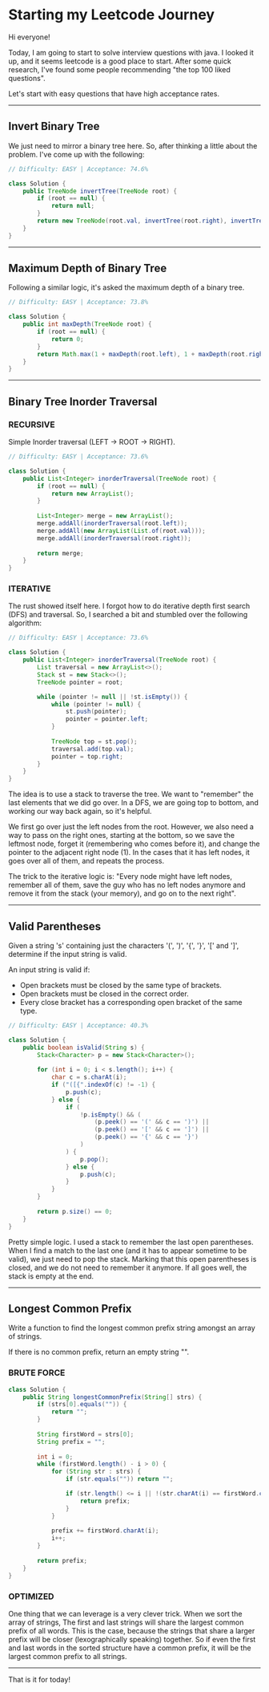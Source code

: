 # Starting my Leetcode Journey
Hi everyone!

Today, I am going to start to solve interview questions with java. I looked it up, and it
seems leetcode is a good place to start. After some quick research, I've found some people 
recommending "the top 100 liked questions".

Let's start with easy questions that have high acceptance rates.

---

## Invert Binary Tree

We just need to mirror a binary tree here. So, after thinking a little about the problem. I've come up
with the following:

```java
// Difficulty: EASY | Acceptance: 74.6%

class Solution {
    public TreeNode invertTree(TreeNode root) {
        if (root == null) {
            return null;
        }
        return new TreeNode(root.val, invertTree(root.right), invertTree(root.left));
    }
}
```

---

## Maximum Depth of Binary Tree

Following a similar logic, it's asked the maximum depth of a binary tree.

```java
// Difficulty: EASY | Acceptance: 73.8%

class Solution {
    public int maxDepth(TreeNode root) {
        if (root == null) {
            return 0;
        }
        return Math.max(1 + maxDepth(root.left), 1 + maxDepth(root.right));
    }
}
```

---

## Binary Tree Inorder Traversal

### RECURSIVE

Simple Inorder traversal (LEFT -> ROOT -> RIGHT).

```java
// Difficulty: EASY | Acceptance: 73.6%

class Solution {
    public List<Integer> inorderTraversal(TreeNode root) {
        if (root == null) {
            return new ArrayList();
        }
        
        List<Integer> merge = new ArrayList();
        merge.addAll(inorderTraversal(root.left));
        merge.addAll(new ArrayList(List.of(root.val)));
        merge.addAll(inorderTraversal(root.right));
        
        return merge;
    }
}
```

### ITERATIVE

The rust showed itself here. I forgot how to do iterative depth first search (DFS) and traversal. So, 
I searched a bit and stumbled over the following algorithm: 

```java {17}
// Difficulty: EASY | Acceptance: 73.6%

class Solution {
    public List<Integer> inorderTraversal(TreeNode root) {
        List traversal = new ArrayList<>();
        Stack st = new Stack<>();
        TreeNode pointer = root;

        while (pointer != null || !st.isEmpty()) {
            while (pointer != null) {
                st.push(pointer);
                pointer = pointer.left;
            }
            
            TreeNode top = st.pop();
            traversal.add(top.val);
            pointer = top.right;
        }
    }
}
```

The idea is to use a stack to traverse the tree. We want to "remember" the last elements that we did 
go over. In a DFS, we are going top to bottom, and working our way back again, so it's helpful.

We first go over just the left nodes from the root. However, we also need a way to pass on the right 
ones, starting at the bottom, so we save the leftmost node, forget it (remembering who comes before it), 
and change the pointer to the adjacent right node (1). In the cases that it has left nodes, it goes over 
all of them, and repeats the process.

The trick to the iterative logic is: "Every node might have left nodes, remember all of them,
save the guy who has no left nodes anymore and remove it from the stack (your memory), and go on to 
the next right".

---

## Valid Parentheses

Given a string 's' containing just the characters '(', ')', '{', '}', '[' and ']', determine if the input string is valid.

An input string is valid if:

- Open brackets must be closed by the same type of brackets.
- Open brackets must be closed in the correct order.
- Every close bracket has a corresponding open bracket of the same type.

```java 
// Difficulty: EASY | Acceptance: 40.3%

class Solution {
    public boolean isValid(String s) {
        Stack<Character> p = new Stack<Character>();
        
        for (int i = 0; i < s.length(); i++) {
            char c = s.charAt(i);
            if ("([{".indexOf(c) != -1) {
                p.push(c);
            } else {
                if (
                    !p.isEmpty() && (
                        (p.peek() == '(' && c == ')') || 
                        (p.peek() == '[' && c == ']') || 
                        (p.peek() == '{' && c == '}')
                    )
                ) {
                    p.pop();
                } else {
                    p.push(c);
                }
            }
        }
        
        return p.size() == 0;
    }
}
```

Pretty simple logic. I used a stack to remember the last open parentheses. When I find a match
to the last one (and it has to appear sometime to be valid), we just need to pop the stack.
Marking that this open parentheses is closed, and we do not need to remember it anymore. If 
all goes well, the stack is empty at the end.

---

## Longest Common Prefix

Write a function to find the longest common prefix string amongst an array of strings.

If there is no common prefix, return an empty string "".

### BRUTE FORCE

```java
class Solution {
    public String longestCommonPrefix(String[] strs) {
        if (strs[0].equals("")) {
            return "";
        }
        
        String firstWord = strs[0];
        String prefix = "";
           
        int i = 0;
        while (firstWord.length() - i > 0) {
            for (String str : strs) {
                if (str.equals("")) return "";

                if (str.length() <= i || !(str.charAt(i) == firstWord.charAt(i))) {
                    return prefix;
                }
            }
            
            prefix += firstWord.charAt(i);
            i++;
        }
        
        return prefix;
    }
}
```

### OPTIMIZED

One thing that we can leverage is a very clever trick. When we sort the array of strings,
The first and last strings will share the largest common prefix of all words. This is the 
case, because the strings that share a larger prefix will be closer (lexographically speaking)
together. So if even the first and last words in the sorted structure have a common prefix,
it will be the largest common prefix to all strings.

---

That is it for today!